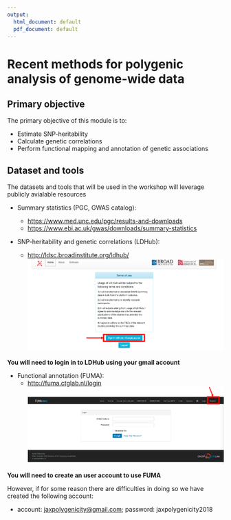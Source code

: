 ```yaml
---
output:
  html_document: default
  pdf_document: default
---
```


# Recent methods for polygenic analysis of genome-wide data

## Primary objective
The primary objective of this module is to:
- Estimate SNP-heritability
- Calculate genetic correlations
- Perform functional mapping and annotation of genetic associations



## Dataset and tools
The datasets and tools that will be used in the workshop will leverage publicly avialable resources

- Summary statistics (PGC, GWAS catalog):
  - https://www.med.unc.edu/pgc/results-and-downloads
  - https://www.ebi.ac.uk/gwas/downloads/summary-statistics

- SNP-heritability and genetic correlations (LDHub):
  - http://ldsc.broadinstitute.org/ldhub/
![](../imgs/LDHub.png)

**You will need to login in to LDHub using your gmail account**

- Functional annotation (FUMA):
  - http://fuma.ctglab.nl/login
![](../imgs/fuma_signup.png)

**You will need to create an user account to use FUMA**

However, if for some reason there are difficulties in doing so we have created the following account:

- account: jaxpolygenicity@gmail.com; password: jaxpolygenicity2018

